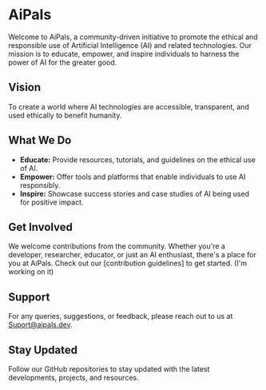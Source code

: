 # AiPals

Welcome to AiPals, a community-driven initiative to promote the ethical and responsible use of Artificial Intelligence (AI) and related technologies. Our mission is to educate, empower, and inspire individuals to harness the power of AI for the greater good.

## Vision

To create a world where AI technologies are accessible, transparent, and used ethically to benefit humanity.

## What We Do

- **Educate:** Provide resources, tutorials, and guidelines on the ethical use of AI.
- **Empower:** Offer tools and platforms that enable individuals to use AI responsibly.
- **Inspire:** Showcase success stories and case studies of AI being used for positive impact.

## Get Involved

We welcome contributions from the community. Whether you're a developer, researcher, educator, or just an AI enthusiast, there's a place for you at AiPals. Check out our [contribution guidelines]
to get started. (I'm working on it)

## Support

For any queries, suggestions, or feedback, please reach out to us at [Suport@aipals.dev](mailto:Suport@aipals.dev).

## Stay Updated

Follow our GitHub repositories to stay updated with the latest developments, projects, and resources.


